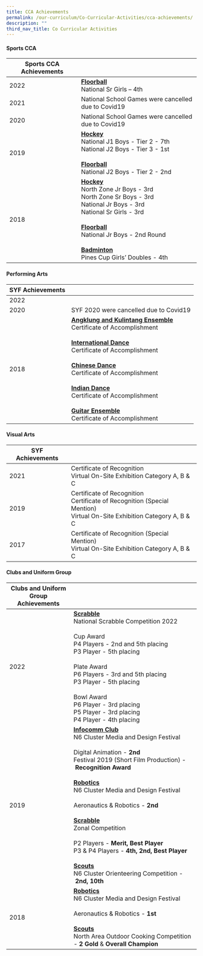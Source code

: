 ```yaml
---
title: CCA Achievements
permalink: /our-curriculum/Co-Curricular-Activities/cca-achievements/
description: ""
third_nav_title: Co Curricular Activities
---
```

#### **Sports CCA**

| Sports CCA Achievements |  |
| -------- | -------- | 
| 2022 | <u><b>Floorball</b></u><br>National Sr Girls – 4th |
| 2021 | National School Games were cancelled due to Covid19 |
| 2020 | National School Games were cancelled due to Covid19 |
| 2019 | <u><b>Hockey</b></u><br>National J1 Boys - Tier 2 - 7th<br>National J2 Boys - Tier 3 - 1st<br><br><u><b>Floorball</b></u><br>National J2 Boys - Tier 2 - 2nd|
| 2018 | <u><b>Hockey</b></u><br>North Zone Jr Boys - 3rd<br>North Zone Sr Boys - 3rd<br>National Jr Boys - 3rd<br>National Sr Girls - 3rd<br><br><u><b>Floorball</b></u><br>National Jr Boys - 2nd Round<br><br><u><b>Badminton</b></u><br>Pines Cup Girls’ Doubles - 4th |

#### **Performing Arts**
| SYF Achievements |  |
| -------- | -------- | 
| 2022 |  |
| 2020 | SYF 2020 were cancelled due to Covid19 |
| 2018 | <u><b>Angklung and Kulintang Ensemble</b></u><br>Certificate of Accomplishment<br><br><u><b>International Dance</b></u><br>Certificate of Accomplishment<br><br><u><b>Chinese Dance</b></u><br>Certificate of Accomplishment<br><br><u><b>Indian Dance</b></u><br>Certificate of Accomplishment<br><br><u><b>Guitar Ensemble</b></u><br>Certificate of Accomplishment |

#### **Visual Arts**
| SYF Achievements |  |
| -------- | -------- | 
| 2021 |Certificate of Recognition<br>Virtual On-Site Exhibition Category A, B & C |
| 2019 |Certificate of Recognition<br>Certificate of Recognition (Special Mention)<br>Virtual On-Site Exhibition Category A, B & C |
| 2017 | Certificate of Recognition (Special Mention)<br>Virtual On-Site Exhibition Category A, B & C |

#### **Clubs and Uniform Group**

| Clubs and Uniform Group<br>Achievements |  |
| -------- | -------- |
| 2022     | <u><b>Scrabble</b></u><br>National Scrabble Competition 2022<br><br>Cup Award<br>P4 Players - 2nd and 5th placing<br>P3 Player - 5th placing<br><br>Plate Award<br>P6 Players - 3rd and 5th placing<br>P3 Player - 5th placing<br><br>Bowl Award<br>P6 Player - 3rd placing<br>P5 Player - 3rd placing<br>P4 Player - 4th placing |
| 2019 | <u><b>Infocomm Club</b></u><br>N6 Cluster Media and Design Festival<br><br>Digital Animation - **2nd**<br>Festival 2019 (Short Film Production) - **Recognition Award**<br><br><u><b>Robotics</b></u><br>N6 Cluster Media and Design Festival<br><br>Aeronautics & Robotics - **2nd**<br><br><u><b>Scrabble</b></u><br>Zonal Competition<br><br>P2 Players - **Merit, Best Player**<br>P3 & P4 Players - **4th, 2nd, Best Player**<br><br><u><b>Scouts</b></u><br>N6 Cluster Orienteering Competition - **2nd, 10th**|
| 2018 | <u><b>Robotics</b></u><br>N6 Cluster Media and Design Festival<br><br>Aeronautics & Robotics - **1st**<br><br><u><b>Scouts</b></u><br>North Area Outdoor Cooking Competition - **2 Gold** & **Overall Champion** |
